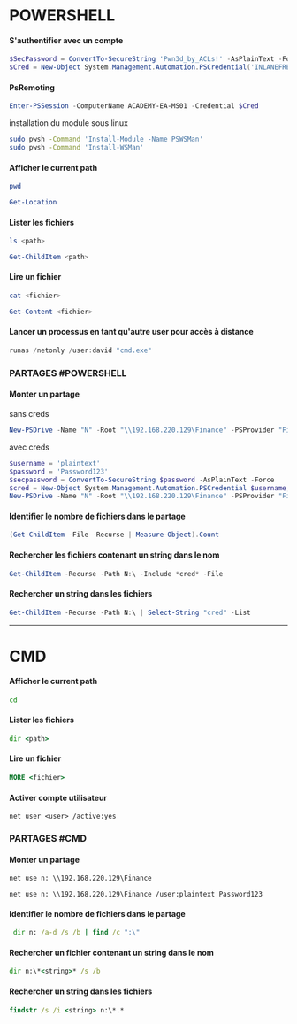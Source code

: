 
# POWERSHELL

#### S'authentifier avec un compte

```powershell
$SecPassword = ConvertTo-SecureString 'Pwn3d_by_ACLs!' -AsPlainText -Force
$Cred = New-Object System.Management.Automation.PSCredential('INLANEFREIGHT\damundsen', $SecPassword)
```

#### PsRemoting

```powershell
Enter-PSSession -ComputerName ACADEMY-EA-MS01 -Credential $Cred
```

installation du module sous linux

```bash
sudo pwsh -Command 'Install-Module -Name PSWSMan'
sudo pwsh -Command 'Install-WSMan'
```

#### Afficher le current path

```powershell
pwd
```

```powershell
Get-Location
```

#### Lister les fichiers

```powershell
ls <path>
```

```powershell
Get-ChildItem <path>
```

#### Lire un fichier

```powershell
cat <fichier>
```

```powershell
Get-Content <fichier>
```

#### Lancer un processus en tant qu'autre user pour accès à distance

```powershell
runas /netonly /user:david "cmd.exe"
```


### PARTAGES #POWERSHELL

#### Monter un partage

sans creds

```powershell
New-PSDrive -Name "N" -Root "\\192.168.220.129\Finance" -PSProvider "FileSystem"
```

avec creds

```powershell
$username = 'plaintext'
$password = 'Password123'
$secpassword = ConvertTo-SecureString $password -AsPlainText -Force
$cred = New-Object System.Management.Automation.PSCredential $username, $secpassword
New-PSDrive -Name "N" -Root "\\192.168.220.129\Finance" -PSProvider "FileSystem" -Credential $cred
```

#### Identifier le nombre de fichiers dans le partage

```powershell
(Get-ChildItem -File -Recurse | Measure-Object).Count
```

#### Rechercher les fichiers contenant un string dans le nom

```powershell
Get-ChildItem -Recurse -Path N:\ -Include *cred* -File
```

#### Rechercher un string dans les fichiers

```powershell
Get-ChildItem -Recurse -Path N:\ | Select-String "cred" -List
```




---

# CMD

#### Afficher le current path

```cmd
cd
```

#### Lister les fichiers

```cmd
dir <path>
```

#### Lire un fichier

```cmd
MORE <fichier>
```

#### Activer compte utilisateur

```
net user <user> /active:yes
```


### PARTAGES #CMD

#### Monter un partage

```cmd
net use n: \\192.168.220.129\Finance
```

```cmd-session
net use n: \\192.168.220.129\Finance /user:plaintext Password123
```

#### Identifier le nombre de fichiers dans le partage

```cmd
 dir n: /a-d /s /b | find /c ":\"
```

#### Rechercher un fichier contenant un string dans le nom

```cmd
dir n:\*<string>* /s /b
```
#### Rechercher un string dans les fichiers

```cmd
findstr /s /i <string> n:\*.*
```



